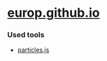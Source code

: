 # [europ.github.io](https://europ.github.io/)

### Used tools
* [particles.js](https://github.com/VincentGarreau/particles.js)
